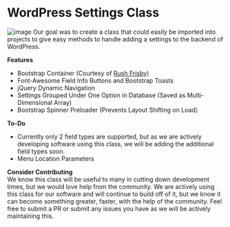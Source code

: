 # WordPress Settings Class
![image](https://user-images.githubusercontent.com/85666508/125552415-76589585-3ad4-4f3d-98d6-4c8270bdbdc6.png)
Our goal was to create a class that could easily be imported into projects to give easy methods to handle adding a settings to the backend of WordPress.

**Features**
- Bootstrap Container (Courtesy of [Rush Frisby](https://rushfrisby.com/using-bootstrap-in-wordpress-admin-panel))
- Font-Awesome Field Info Buttons and Bootstrap Toasts
- jQuery Dynamic Navigation
- Settings Grouped Under One Option in Database (Saved as Multi-Dimensional Array)
- Bootstrap Spinner Preloader (Prevents Layout Shifting on Load)


**To-Do**
- Currently only 2 field types are supported, but as we are actively developing software using this class, we will be adding the additional field types soon.
- Menu Location Parameters


**Consider Contributing**  
We know this class will be useful to many in cutting down development times, but we would love help from the community. We are actively using this class for our software and will continue to build off of it, but we know it can become something greater, faster, with the help of the community. Feel free to submit a PR or submit any issues you have as we will be actively maintaining this.
